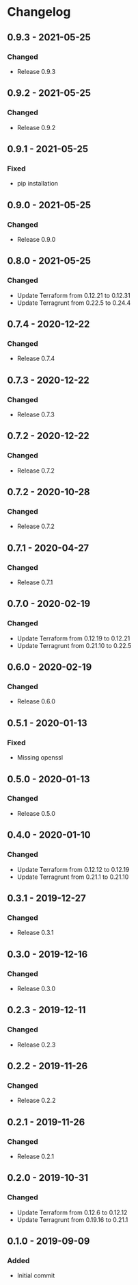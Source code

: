 # Changelog

## 0.9.3 - 2021-05-25
### Changed
- Release 0.9.3

## 0.9.2 - 2021-05-25
### Changed
- Release 0.9.2

## 0.9.1 - 2021-05-25
### Fixed
- pip installation

## 0.9.0 - 2021-05-25
### Changed
- Release 0.9.0

## 0.8.0 - 2021-05-25
### Changed
- Update Terraform from 0.12.21 to 0.12.31
- Update Terragrunt from 0.22.5 to 0.24.4

## 0.7.4 - 2020-12-22
### Changed
- Release 0.7.4

## 0.7.3 - 2020-12-22
### Changed
- Release 0.7.3

## 0.7.2 - 2020-12-22
### Changed
- Release 0.7.2

## 0.7.2 - 2020-10-28
### Changed
- Release 0.7.2

## 0.7.1 - 2020-04-27
### Changed
- Release 0.7.1

## 0.7.0 - 2020-02-19
### Changed
- Update Terraform from 0.12.19 to 0.12.21
- Update Terragrunt from 0.21.10 to 0.22.5

## 0.6.0 - 2020-02-19
### Changed
- Release 0.6.0

## 0.5.1 - 2020-01-13
### Fixed
- Missing openssl

## 0.5.0 - 2020-01-13
### Changed
- Release 0.5.0

## 0.4.0 - 2020-01-10
### Changed
- Update Terraform from 0.12.12 to 0.12.19
- Update Terragrunt from 0.21.1 to 0.21.10

## 0.3.1 - 2019-12-27
### Changed
- Release 0.3.1

## 0.3.0 - 2019-12-16
### Changed
- Release 0.3.0

## 0.2.3 - 2019-12-11
### Changed
- Release 0.2.3

## 0.2.2 - 2019-11-26
### Changed
- Release 0.2.2

## 0.2.1 - 2019-11-26
### Changed
- Release 0.2.1

## 0.2.0 - 2019-10-31
### Changed
- Update Terraform from 0.12.6 to 0.12.12
- Update Terragrunt from 0.19.16 to 0.21.1

## 0.1.0 - 2019-09-09
### Added
- Initial commit
